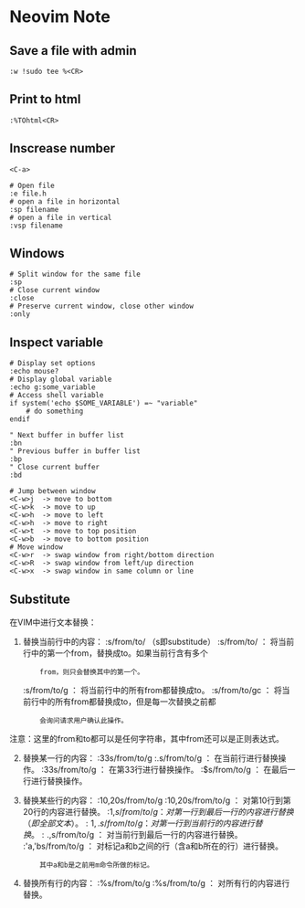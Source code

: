 # Neovim Note

## Save a file with admin

```vimscript
:w !sudo tee %<CR>
```

## Print to html

```vimscript
:%TOhtml<CR>
```

## Inscrease number

```vimscript
<C-a>
```

```vimscript
# Open file
:e file.h
# open a file in horizontal
:sp filename
# open a file in vertical
:vsp filename 
```

## Windows

```vimscript
# Split window for the same file
:sp
# Close current window
:close
# Preserve current window, close other window
:only
```

## Inspect variable

```vimscript
# Display set options
:echo mouse?
# Display global variable
:echo g:some_variable
# Access shell variable
if system('echo $SOME_VARIABLE') =~ "variable"
    # do something
endif
```

```vimscript
" Next buffer in buffer list
:bn
" Previous buffer in buffer list
:bp
" Close current buffer
:bd
```

```vimscript
# Jump between window
<C-w>j  -> move to bottom
<C-w>k  -> move to up
<C-w>h  -> move to left
<C-w>h  -> move to right
<C-w>t  -> move to top position
<C-w>b  -> move to bottom position
# Move window
<C-w>r  -> swap window from right/bottom direction
<C-w>R  -> swap window from left/up direction
<C-w>x  -> swap window in same column or line
```

## Substitute

在VIM中进行文本替换：

1. 替换当前行中的内容：    :s/from/to/    （s即substitude）
   :s/from/to/     ：  将当前行中的第一个from，替换成to。如果当前行含有多个
   
           from，则只会替换其中的第一个。
   
   :s/from/to/g    ：  将当前行中的所有from都替换成to。
   :s/from/to/gc   ：  将当前行中的所有from都替换成to，但是每一次替换之前都
   
           会询问请求用户确认此操作。

注意：这里的from和to都可以是任何字符串，其中from还可以是正则表达式。

2. 替换某一行的内容：      :33s/from/to/g
   :.s/from/to/g   ：  在当前行进行替换操作。
   :33s/from/to/g  ：  在第33行进行替换操作。
   :$s/from/to/g   ：  在最后一行进行替换操作。

3. 替换某些行的内容：      :10,20s/from/to/g
   :10,20s/from/to/g   ：  对第10行到第20行的内容进行替换。
   :1,$s/from/to/g     ：  对第一行到最后一行的内容进行替换（即全部文本）。
   :1,.s/from/to/g     ：  对第一行到当前行的内容进行替换。
   :.,$s/from/to/g     ：  对当前行到最后一行的内容进行替换。
   :'a,'bs/from/to/g   ：  对标记a和b之间的行（含a和b所在的行）进行替换。
   
           其中a和b是之前用m命令所做的标记。

4. 替换所有行的内容：      :%s/from/to/g
   :%s/from/to/g   ：  对所有行的内容进行替换。
